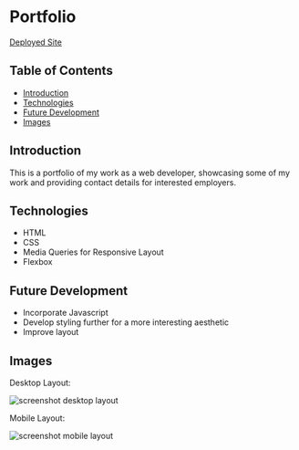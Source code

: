 # Portfolio

[Deployed Site](https://framenolan.github.io/portfolio/)

## Table of Contents
* [Introduction](#introduction)
* [Technologies](#technologies)
* [Future Development](#future-development)
* [Images](#images)

## Introduction

This is a portfolio of my work as a web developer, showcasing some of my work and providing contact details for interested employers.

## Technologies

- HTML
- CSS
- Media Queries for Responsive Layout
- Flexbox

## Future Development

- Incorporate Javascript
- Develop styling further for a more interesting aesthetic
- Improve layout

## Images

Desktop Layout:

![screenshot desktop layout](https://user-images.githubusercontent.com/101062909/163896199-d607a71f-fc63-45af-b1b5-4b8ceb45dec9.png)

Mobile Layout:

![screenshot mobile layout](https://user-images.githubusercontent.com/101062909/163896282-379f56b8-2765-417d-9dd2-74db61e7ce58.png)
